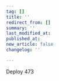 ```yaml
---
tag: []
title: ''
redirect_from: []
summary: ''
last_modified_at: 
published_at: 
new_article: false
changelog: ''

---
```

Deploy 473